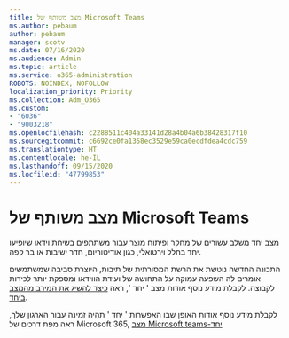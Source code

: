 ```yaml
---
title: מצב משותף של Microsoft Teams
ms.author: pebaum
author: pebaum
manager: scotv
ms.date: 07/16/2020
ms.audience: Admin
ms.topic: article
ms.service: o365-administration
ROBOTS: NOINDEX, NOFOLLOW
localization_priority: Priority
ms.collection: Adm_O365
ms.custom:
- "6036"
- "9003218"
ms.openlocfilehash: c2288511c404a33141d28a4b04a6b38428317f10
ms.sourcegitcommit: c6692ce0fa1358ec3529e59ca0ecdfdea4cdc759
ms.translationtype: HT
ms.contentlocale: he-IL
ms.lasthandoff: 09/15/2020
ms.locfileid: "47799853"
---
```

# <a name="microsoft-teams-together-mode"></a>מצב משותף של Microsoft Teams

מצב יחד משלב עשורים של מחקר ופיתוח מוצר עבור משתתפים בשיחת וידאו שיופיעו יחד בחלל וירטואלי, כגון אודיטוריום, חדר ישיבות או בר קפה. 

התכונה החדשה נוטשת את הרשת המסורתית של תיבות, היוצרת סביבה שמשתמשים אומרים לה השפעה עמוקה על התחושה של ועידת הווידאו ומספקת יותר לכידות לקבוצה. לקבלת מידע נוסף אודות מצב ' יחד ', ראה [כיצד להשיג את המירב מהמצב ביחד](https://techcommunity.microsoft.com/t5/microsoft-teams-blog/how-to-get-the-most-from-together-mode/ba-p/1509496).  

לקבלת מידע נוסף אודות האופן שבו האפשרות ' יחד ' תהיה זמינה עבור הארגון שלך, ראה מפת דרכים של Microsoft 365, [מצב Microsoft teams-יחד](https://www.microsoft.com/microsoft-365/roadmap?featureid=65942)